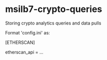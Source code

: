 # msilb7-crypto-queries
Storing crypto analytics queries and data pulls

Format 'config.ini' as:

[ETHERSCAN]

etherscan_api = ...
